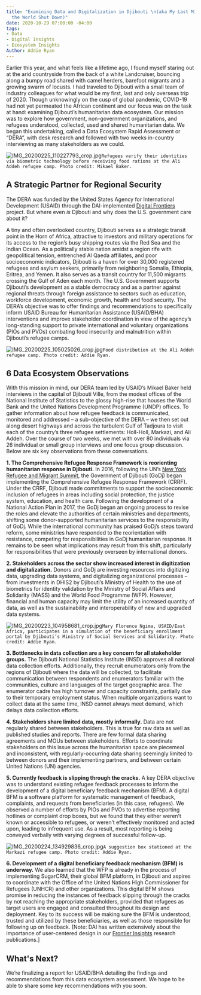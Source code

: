 ```yaml
---
title: "Examining Data and Digitalization in Djibouti \n(aka My Last Mission before
  the World Shut Down)"
date: 2020-10-29 07:00:00 -04:00
tags:
- Data
- Digital Insights
- Ecosystem Insights
Author: Addie Ryan
---
```


Earlier this year, and what feels like a lifetime ago, I found myself staring out at the arid countryside from the back of a white Landcruiser, bouncing along a bumpy road shared with camel herders, barefoot migrants and a growing swarm of locusts. I had traveled to Djibouti with a small team of industry colleagues for what would be my first, last and only overseas trip of 2020. Though unknowingly on the cusp of global pandemic, COVID-19 had not yet permeated the African continent and our focus was on the task at hand: examining Djibouti’s humanitarian data ecosystem. Our mission was to explore how government, non-government organizations, and refugees understood, collected, used and shared humanitarian data. We began this undertaking, called a Data Ecosystem Rapid Assessment or “DERA”, with desk research and followed with two weeks in-country interviewing as many stakeholders as we could.

![IMG_20200225_110227793_crop.jpg](/uploads/IMG_20200225_110227793_crop.jpg)`Refugees verify their identities via biometric technology before receiving food rations at the Ali Addeh refugee camp. Photo credit: Mikael Baker.`

<!--more-->

## A Strategic Partner for Regional Security

The DERA was funded by the United States Agency for International Development (USAID) through the DAI-implemented [Digital Frontiers](https://www.dai.com/our-work/projects/worldwide-digital-frontiers-df) project. But where even *is* Djibouti and why does the U.S. government care about it?

A tiny and often overlooked country, Djibouti serves as a strategic transit point in the Horn of Africa, attractive to investors and military operations for its access to the region’s busy shipping routes via the Red Sea and the Indian Ocean. As a politically stable nation amidst a region rife with geopolitical tension, entrenched Al Qaeda affiliates, and poor socioeconomic indicators, Djibouti is a haven for over 30,000 registered refugees and asylum seekers, primarily from neighboring Somalia, Ethiopia, Eritrea, and Yemen. It also serves as a transit country for 11,500 migrants crossing the Gulf of Aden each month. The U.S. Government supports Djibouti’s development as a stable democracy and as a partner against regional threats through foreign assistance to sectors such as education, workforce development, economic growth, health and food security. The DERA’s objective was to offer findings and recommendations to specifically inform USAID Bureau for Humanitarian Assistance (USAID/BHA) interventions and improve stakeholder coordination in view of the agency’s long-standing support to private international and voluntary organizations (PIOs and PVOs) combating food insecurity and malnutrition within Djibouti’s refugee camps.

![IMG_20200225_105025026_crop.jpg](/uploads/IMG_20200225_105025026_crop.jpg)`Food distribution at the Ali Addeh refugee camp. Photo credit: Addie Ryan.`

## 6 Data Ecosystem Observations

With this mission in mind, our DERA team led by USAID’s Mikael Baker held interviews in the capital of Djibouti Ville, from the modest offices of the National Institute of Statistics to the glossy high-rise that houses the World Bank and the United Nations Development Programme (UNDP) offices. To gather information about how refugee feedback is communicated, monitored and addressed – a sub-objective of the DERA – we then set out along desert highways and across the turbulent Gulf of Tadjoura to visit each of the country’s three refugee settlements: Holl-Holl, Markazi, and Ali Addeh. Over the course of two weeks, we met with over 80 individuals via 26 individual or small group interviews and one focus group discussion. Below are six key observations from these conversations.

**1. The Comprehensive Refugee Response Framework is reorienting humanitarian response in Djibouti.** In 2016, following the UN’s [New York Refugee and Migrant Summit](https://refugeesmigrants.un.org/sites/default/files/public_summary_document_refugee_summit_final_11-11-2016.pdf#:\~:text=Leaders%E2%80%99%20Summit%20on%20Refugees%20On%2020%20September%202016%2C,the%20international%20community%E2%80%99s%20capacity%20to%20address%20mass%20displacement.), the Government of Djibouti (GoDj) began implementing the Comprehensive Refugee Response Framework (CRRF). Under the CRRF, Djibouti made commitments to support the socioeconomic inclusion of refugees in areas including social protection, the justice system, education, and health care. Following the development of a National Action Plan in 2017, the GoDj began an ongoing process to revise the roles and elevate the authorities of certain ministries and departments, shifting some donor-supported humanitarian services to the responsibility of GoDj. While the international community has praised GoDj’s steps toward reform, some ministries have responded to the reorientation with resistance, competing for responsibilities in GoDj humanitarian response. It remains to be seen what implications may result from this shift, particularly for responsibilities that were previously overseen by international donors.

**2. Stakeholders across the sector show increased interest in digitization and digitalization.** Donors and GoDj are investing resources into digitizing data, upgrading data systems, and digitalizing organizational processes – from investments in DHIS2 by Djibouti’s Ministry of Health to the use of biometrics for identity validation by the Ministry of Social Affairs and Solidarity (MASS) and the World Food Programme (WFP). However, financial and human capacity may limit the utility of an increased quantity of data, as well as the sustainability and interoperability of new and upgraded data systems.

![IMG_20200223_104958681_crop.jpg](/uploads/IMG_20200223_104958681_crop.jpg)`Mary Florence Ngima, USAID/East Africa, participates in a simulation of the beneficiary enrollment portal by Djibouti’s Ministry of Social Services and Solidarity. Photo credit: Addie Ryan.`

**3. Bottlenecks in data collection are a key concern for all stakeholder groups.** The Djibouti National Statistics Institute (INSD) approves all national data collection efforts. Additionally, they recruit enumerators only from the regions of Djibouti where the data will be collected, to facilitate communication between respondents and enumerators familiar with the communities, culture and languages of the target geographic area. The enumerator cadre has high turnover and capacity constraints, partially due to their temporary employment status. When multiple organizations want to collect data at the same time, INSD cannot always meet demand, which delays data collection efforts.

**4. Stakeholders share limited data, mostly informally.** Data are not regularly shared between stakeholders. This is true for raw data as well as published studies and reports. There are few formal data sharing agreements and MOUs between stakeholders. Efforts to coordinate stakeholders on this issue across the humanitarian space are piecemeal and inconsistent, with regularly-occurring data sharing seemingly limited to between donors and their implementing partners, and between certain United Nations (UN) agencies.

**5. Currently feedback is slipping through the cracks.** A key DERA objective was to understand existing refugee feedback processes to inform the development of a digital beneficiary feedback mechanism (BFM). A digital BFM is a software platform for systematic management of feedback, complaints, and requests from beneficiaries (in this case, refugees). We observed a number of efforts by PIOs and PVOs to advertise reporting hotlines or complaint drop boxes, but we found that they either weren’t known or accessible to refugees, or weren’t effectively monitored and acted upon, leading to infrequent use. As a result, most reporting is being conveyed verbally with varying degrees of successful follow-up.

![IMG_20200224_134929836_crop.jpg](/uploads/IMG_20200224_134929836_crop.jpg)`A suggestion box stationed at the Markazi refugee camp. Photo credit: Addie Ryan.`

**6. Development of a digital beneficiary feedback mechanism (BFM) is underway.** We also learned that the WFP is already in the process of implementing SugarCRM, their global BFM platform, in Djibouti and aspires to coordinate with the Office of the United Nations High Commissioner for Refugees (UNHCR) and other organizations. This digital BFM shows promise in reducing the instances of feedback slipping through the cracks by not reaching the appropriate stakeholders, provided that refugees as target users are engaged and consulted throughout its design and deployment. Key to its success will be making sure the BFM is understood, trusted and utilized by these beneficiaries, as well as those responsible for following up on feedback. \[Note: DAI has written extensively about the importance of user-centered design in our [Frontier Insights](https://www.dai.com/our-work/solutions/digital-acceleration-solutions/insights-for-emerging-markets) research publications.\]

## What's Next?

We’re finalizing a report for USAID/BHA detailing the findings and recommendations from this data ecosystem assessment. We hope to be able to share some key recommendations with you soon.